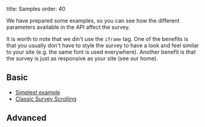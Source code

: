 title: Samples
order: 40

We have prepared some examples, so you can see how the different parameters available in the API affect the survey.

It is worth to note that we din't use the <code>iframe</code> tag. One of the benefits is that you usually don't have to style the survey to have a look and feel similar to your site (e.g. the same font is used everywhere). Another benefit is that the survey is just as responsive as your site (see our home).

Basic
------------

- [Simplest example](/demos/basic)
- [Classic Survey Scrolling](/demos/classic-scrolling)

Advanced
------------

